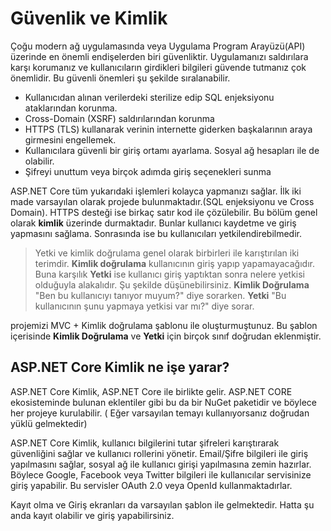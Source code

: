 # Güvenlik ve Kimlik

Çoğu modern ağ uygulamasında veya Uygulama Program Arayüzü(API) üzerinde en önemli endişelerden biri güvenliktir. Uygulamanızı saldırılara karşı korumanız ve kullanıcıların girdikleri bilgileri güvende tutmanız çok önemlidir. Bu güvenli önemleri şu şekilde sıralanabilir.

* Kullanıcıdan alınan verilerdeki sterilize edip SQL enjeksiyonu ataklarından korunma.
* Cross-Domain (XSRF) saldırılarından korunma
* HTTPS (TLS) kullanarak verinin internette giderken başkalarının araya girmesini engellemek.
* Kullanıcılara güvenli bir giriş ortamı ayarlama. Sosyal ağ hesapları ile de olabilir.
* Şifreyi unuttum veya birçok adımda giriş seçenekleri sunma

ASP.NET Core tüm yukarıdaki işlemleri kolayca yapmanızı sağlar. İlk iki made varsayılan olarak projede bulunmaktadır.(SQL enjeksiyonu ve Cross Domain). HTTPS desteği ise birkaç satır kod ile çözülebilir. Bu bölüm genel olarak **kimlik** üzerinde durmaktadır. Bunlar kullanıcı kaydetme ve giriş yapmasını sağlama. Sonrasında ise bu kullanıcıları yetkilendirebilmedir.

> Yetki ve kimlik doğrulama genel olarak birbirleri ile karıştırılan iki terimdir. **Kimlik doğrulama** kullanıcının giriş yapıp yapamayacağıdır. Buna karşılık **Yetki** ise kullanıcı giriş yaptıktan sonra nelere yetkisi olduğuyla alakalıdır. Şu şekilde düşünebilirsiniz. **Kimlik Doğrulama** "Ben bu kullanıcıyı tanıyor muyum?" diye sorarken. **Yetki** "Bu kullanıcının şunu yapmaya yetkisi var mı?" diye sorar.

projemizi MVC + Kimlik doğrulama şablonu ile oluşturmuştunuz. Bu şablon içerisinde **Kimlik Doğrulama** ve **Yetki** için birçok sınıf doğrudan eklenmiştir.

## ASP.NET Core Kimlik ne işe yarar?
ASP.NET Core Kimlik, ASP.NET Core ile birlikte gelir. ASP.NET CORE ekosisteminde bulunan eklentiler gibi bu da bir NuGet paketidir ve böylece her projeye kurulabilir. ( Eğer varsayılan temayı kullanıyorsanız doğrudan yüklü gelmektedir)

ASP.NET Core Kimlik, kullanıcı bilgilerini tutar şifreleri karıştırarak güvenliğini sağlar ve kullanıcı rollerini yönetir. Email/Şifre bilgileri ile giriş yapılmasını sağlar, sosyal ağ ile kullanıcı girişi yapılmasına zemin hazırlar. Böylece Google, Facebook veya Twitter bilgileri ile kullanıcılar servisinize giriş yapabilir. Bu servisler OAuth 2.0 veya OpenId kullanmaktadırlar.

Kayıt olma ve Giriş ekranları da varsayılan şablon ile gelmektedir. Hatta şu anda kayıt olabilir ve giriş yapabilirsiniz. 
